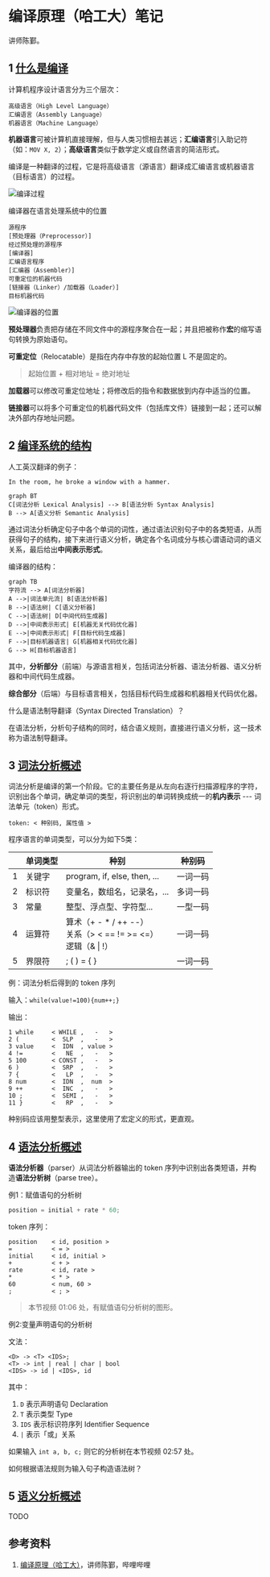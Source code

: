 # 编译原理（哈工大）笔记

讲师陈鄞。

## 1 [什么是编译](https://www.bilibili.com/video/BV1zW411t7YE?p=1)

计算机程序设计语言分为三个层次：

```
高级语言（High Level Language）
汇编语言（Assembly Language）
机器语言（Machine Language）
```

**机器语言**可被计算机直接理解，但与人类习惯相去甚远；**汇编语言**引入助记符（如：`MOV X, 2`）；**高级语言**类似于数学定义或自然语言的简洁形式。

编译是一种翻译的过程，它是将高级语言（源语言）翻译成汇编语言或机器语言（目标语言）的过程。

![编译过程](./img/hit0.png)

编译器在语言处理系统中的位置

```
源程序
[预处理器（Preprocessor）]
经过预处理的源程序
[编译器]
汇编语言程序
[汇编器（Assembler）]
可重定位的机器代码
[链接器（Linker）/加载器（Loader）]
目标机器代码
```

![编译器的位置](./img/hit1.png)

**预处理器**负责把存储在不同文件中的源程序聚合在一起；并且把被称作**宏**的缩写语句转换为原始语句。

**可重定位**（Relocatable）是指在内存中存放的起始位置 L 不是固定的。

> 起始位置 + 相对地址 = 绝对地址

**加载器**可以修改可重定位地址；将修改后的指令和数据放到内存中适当的位置。

**链接器**可以将多个可重定位的机器代码文件（包括库文件）链接到一起；还可以解决外部内存地址问题。

## 2 [编译系统的结构](https://www.bilibili.com/video/BV1zW411t7YE?p=2)

人工英汉翻译的例子：

```
In the room, he broke a window with a hammer.
```

```mermaid
graph BT
C[词法分析 Lexical Analysis] --> B[语法分析 Syntax Analysis]
B --> A[语义分析 Semantic Analysis]

```

通过词法分析确定句子中各个单词的词性，通过语法识别句子中的各类短语，从而获得句子的结构，接下来进行语义分析，确定各个名词成分与核心谓语动词的语义关系，最后给出**中间表示形式**。

编译器的结构：

```mermaid
graph TB
字符流 --> A[词法分析器]
A -->|词法单元流| B[语法分析器]
B -->|语法树| C[语义分析器]
C -->|语法树| D[中间代码生成器]
D -->|中间表示形式| E[机器无关代码优化器]
E -->|中间表示形式| F[目标代码生成器]
F -->|目标机器语言| G[机器相关代码优化器]
G --> H[目标机器语言]
```

其中，**分析部分**（前端）与源语言相关，包括词法分析器、语法分析器、语义分析器和中间代码生成器。

**综合部分**（后端）与目标语言相关，包括目标代码生成器和机器相关代码优化器。

什么是语法制导翻译（Syntax Directed Translation）？

在语法分析，分析句子结构的同时，结合语义规则，直接进行语义分析，这一技术称为语法制导翻译。

## 3 [词法分析概述](https://www.bilibili.com/video/BV1zW411t7YE?p=3)

词法分析是编译的第一个阶段。它的主要任务是从左向右逐行扫描源程序的字符，识别出各个单词，确定单词的类型，将识别出的单词转换成统一的**机内表示** --- 词法单元（token）形式。

```
token: < 种别码, 属性值 >
```

程序语言的单词类型，可以分为如下5类：

|  | 单词类型 | 种别 | 种别码 |
| --- | --- | --- | --- |
| 1 | 关键字 | program, if, else, then, ... |   一词一码 |
| 2 | 标识符 | 变量名，数组名，记录名，...|         多词一码 |
| 3 | 常量   | 整型、浮点型、字符型... |           一型一码 |
| 4 | 运算符 | 算术（+ - * / ++ --）<br> 关系（> < == != >= <=）<br>逻辑（& \| !）| 一词一码 |
| 5 | 界限符 | ; ( ) = { } |                    一词一码 |

例：词法分析后得到的 token 序列

输入：`while(value!=100){num++;}`

输出：

```
1 while     < WHILE ,   -   >
2 (         <  SLP  ,   -   >
3 value     <  IDN  , value >
4 !=        <   NE  ,   -   >
5 100       < CONST ,   -   >
6 )         <  SRP  ,   -   >
7 {         <   LP  ,   -   >
8 num       <  IDN  ,  num  >
9 ++        <  INC  ,   -   >
10 ;        <  SEMI ,   -   >
11 }        <   RP  ,   -   >
```

种别码应该用整型表示，这里使用了宏定义的形式，更直观。

## 4 [语法分析概述](https://www.bilibili.com/video/BV1zW411t7YE?p=4)

**语法分析器**（parser）从词法分析器输出的 token 序列中识别出各类短语，并构造**语法分析树**（parse tree）。

例1：赋值语句的分析树

```c
position = initial + rate * 60;
```

token 序列：

```
position    < id, position >
=           < = >
initial     < id, initial >
+           < + >
rate        < id, rate >
*           < * >
60          < num, 60 >
;           < ; >
```

> 本节视频 01:06 处，有赋值语句分析树的图形。

例2:变量声明语句的分析树

文法：

```
<D> -> <T> <IDS>;
<T> -> int | real | char | bool
<IDS> -> id | <IDS>, id
```

其中：

1. `D` 表示声明语句 Declaration
1. `T` 表示类型 Type
1. `IDS` 表示标识符序列 Identifier Sequence
1. `|` 表示「或」关系

如果输入 `int a, b, c;` 则它的分析树在本节视频 02:57 处。

如何根据语法规则为输入句子构造语法树？

## 5 [语义分析概述](https://www.bilibili.com/video/BV1zW411t7YE?p=5)

TODO

## 参考资料

1. [编译原理（哈工大）](https://www.bilibili.com/video/BV1zW411t7YE?p=1)，讲师陈鄞，哔哩哔哩